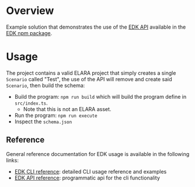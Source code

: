 # Overview

Example solution that demonstrates the use of the [EDK API](https://elaraai.github.io/docs/api) available in the [EDK npm package](https://www.npmjs.com/package/@elaraai/edk).

# Usage
The project contains a valid ELARA project that simply creates a single `Scenario` called "Test", the use of the API will remove and create said `Scenario`, then build the schema:
- Build the program: ```npm run build``` which will build the program define in ```src/index.ts```.
    - Note that this is not an ELARA asset.
- Run the program: ```npm run execute```
- Inspect the ```schema.json```

## Reference

General reference documentation for EDK usage is available in the following links:
- [EDK CLI reference](https://elaraai.github.io/docs/cli/cli): detailed CLI usage reference and examples
- [EDK API reference](https://elaraai.github.io/docs/api): programmatic api for the cli functionality